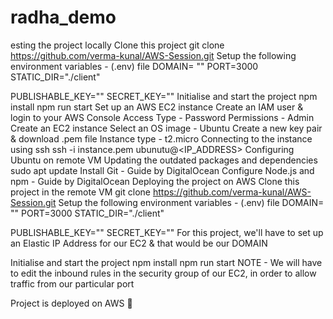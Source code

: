 # radha_demo
esting the project locally
Clone this project
git clone https://github.com/verma-kunal/AWS-Session.git
Setup the following environment variables - (.env) file
DOMAIN= ""
PORT=3000
STATIC_DIR="./client"

PUBLISHABLE_KEY=""
SECRET_KEY=""
Initialise and start the project
npm install
npm run start
Set up an AWS EC2 instance
Create an IAM user & login to your AWS Console
Access Type - Password
Permissions - Admin
Create an EC2 instance
Select an OS image - Ubuntu
Create a new key pair & download .pem file
Instance type - t2.micro
Connecting to the instance using ssh
ssh -i instance.pem ubunutu@<IP_ADDRESS>
Configuring Ubuntu on remote VM
Updating the outdated packages and dependencies
sudo apt update
Install Git - Guide by DigitalOcean
Configure Node.js and npm - Guide by DigitalOcean
Deploying the project on AWS
Clone this project in the remote VM
git clone https://github.com/verma-kunal/AWS-Session.git
Setup the following environment variables - (.env) file
DOMAIN= ""
PORT=3000
STATIC_DIR="./client"

PUBLISHABLE_KEY=""
SECRET_KEY=""
For this project, we'll have to set up an Elastic IP Address for our EC2 & that would be our DOMAIN

Initialise and start the project
npm install
npm run start
NOTE - We will have to edit the inbound rules in the security group of our EC2, in order to allow traffic from our particular port

Project is deployed on AWS 🎉
